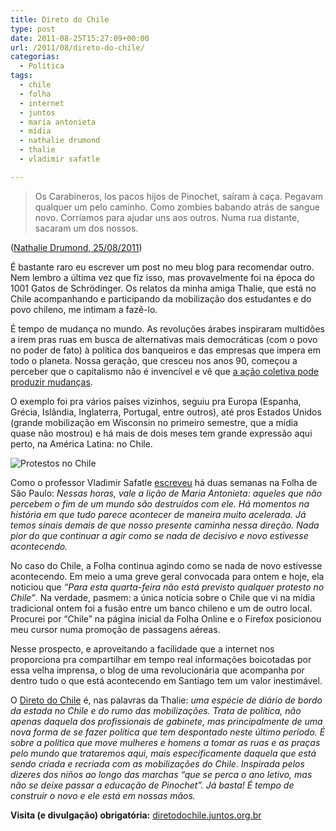 ```yaml
---
title: Direto do Chile
type: post
date: 2011-08-25T15:27:09+00:00
url: /2011/08/direto-do-chile/
categorias:
  - Política
tags:
  - chile
  - folha
  - internet
  - juntos
  - maria antonieta
  - mídia
  - nathalie drumond
  - thalie
  - vladimir safatle

---
```

> Os Carabineros, los pacos hijos de Pinochet, saíram à caça. Pegavam qualquer um pelo caminho. Como zombies babando atrás de sangue novo. Corríamos para ajudar uns aos outros. Numa rua distante, sacaram um dos nossos.

([Nathalie Drumond, 25/08/2011][1])

É bastante raro eu escrever um post no meu blog para recomendar outro. Nem lembro a última vez que fiz isso, mas provavelmente foi na época do 1001 Gatos de Schrödinger. Os relatos da minha amiga Thalie, que está no Chile acompanhando e participando da mobilização dos estudantes e do povo chileno, me intimam a fazê-lo.

É tempo de mudança no mundo. As revoluções árabes inspiraram multidões a irem pras ruas em busca de alternativas mais democráticas (com o povo no poder de fato) à política dos banqueiros e das empresas que impera em todo o planeta. Nossa geração, que cresceu nos anos 90, começou a perceber que o capitalismo não é invencível e vê que [a ação coletiva pode produzir mudanças][2].

O exemplo foi pra vários países vizinhos, seguiu pra Europa (Espanha, Grécia, Islândia, Inglaterra, Portugal, entre outros), até pros Estados Unidos (grande mobilização em Wisconsin no primeiro semestre, que a mídia quase não mostrou) e há mais de dois meses tem grande expressão aqui perto, na América Latina: no Chile.

![Protestos no Chile](/wp-content/uploads/2011/08/protestas-en-chile-de-estudiantes_note_principal.jpg)

Como o professor Vladimir Safatle [escreveu][4] há duas semanas na Folha de São Paulo: _Nessas horas, vale a lição de Maria Antonieta: aqueles que não percebem o fim de um mundo são destruídos com ele. Há momentos na história em que tudo parece acontecer de maneira muito acelerada. Já temos sinais demais de que nosso presente caminha nessa direção. Nada pior do que continuar a agir como se nada de decisivo e novo estivesse acontecendo._

No caso do Chile, a Folha continua agindo como se nada de novo estivesse acontecendo. Em meio a uma greve geral convocada para ontem e hoje, ela noticiou que _“Para esta quarta-feira não está previsto qualquer protesto no Chile”_. Na verdade, pasmem: a única notícia sobre o Chile que vi na mídia tradicional ontem foi a fusão entre um banco chileno e um de outro local. Procurei por “Chile” na página inicial da Folha Online e o Firefox posicionou meu cursor numa promoção de passagens aéreas.

Nesse prospecto, e aproveitando a facilidade que a internet nos proporciona pra compartilhar em tempo real informações boicotadas por essa velha imprensa, o blog de uma revolucionária que acompanha por dentro tudo o que está acontecendo em Santiago tem um valor inestimável.

O [Direto do Chile][5] é, nas palavras da Thalie: _uma espécie de diário de bordo da estada no Chile e do rumo das mobilizações. Trata de política, não apenas daquela dos profissionais de gabinete, mas principalmente de uma nova forma de se fazer política que tem despontado neste último período. É sobre a política que move mulheres e homens a tomar as ruas e as praças pelo mundo que trataremos aqui, mais especificamente daquela que está sendo criada e recriada com as mobilizações do Chile. Inspirada pelos dizeres dos niños ao longo das marchas “que se perca o ano letivo, mas não se deixe passar a educação de Pinochet”. Já basta! É tempo de construir o novo e ele está em nossas mãos._

**Visita (e divulgação) obrigatória:** [diretodochile.juntos.org.br][5]

 [1]: http://diretodochile.juntos.org.br/ha-milhoes-tomando-as-ruas-de-santiago-hoje-o-chile-nao-vai-dormir/
 [2]: http://www.youtube.com/watch?v=o-6goilce04
 [4]: http://www.lucianagenro.com.br/2011/08/maria-antonieta/
 [5]: http://diretodochile.juntos.org.br/

